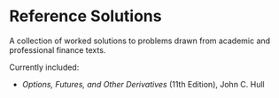 # Reference Solutions
A collection of worked solutions to problems drawn from academic and professional finance texts.

Currently included:
- *Options, Futures, and Other Derivatives* (11th Edition), John C. Hull
